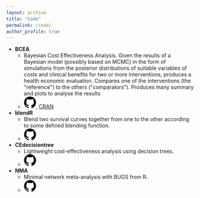 ```yaml
---
layout: archive
title: "Code"
permalink: /code/
author_profile: true
---
```


* __BCEA__
  * Bayesian Cost Effectiveness Analysis. Given the results of a Bayesian model (possibly based on MCMC) in the form of simulations from the posterior distributions of suitable variables of costs and clinical benefits for two or more interventions, produces a health economic evaluation. Compares one of the interventions (the "reference") to the others ("comparators"). Produces many summary and plots to analyse the results
  * [![GitHub](https://github.com/n8thangreen/n8thangreen.github.io/blob/master/images/mark-github.svg)](https://github.com/n8thangreen/BCEA), [CRAN](https://cran.r-project.org/web/packages/BCEA/index.html)
* __blendR__
  * Blend two survival curves together from one to the other according to some defined blending function.
  * [![GitHub](https://github.com/primer/octicons/blob/main/icons/mark-github-16.svg)](https://github.com/StatisticsHealthEconomics/blendR)   
* __CEdecisiontree__
  * Lightweight cost-effectiveness analysis using decision trees.
  * [![GitHub](https://github.com/primer/octicons/blob/main/icons/mark-github-16.svg)](https://github.com/Health-Economics-in-R/CEdecisiontree)
* __NMA__
  * Minimal network meta-analysis with BUGS from R. 
  * [![GitHub](https://github.com/primer/octicons/blob/main/icons/mark-github-16.svg)](https://github.com/ICON-in-R/NMA)
